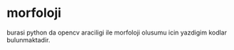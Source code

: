 # morfoloji

burasi python da opencv araciligi ile morfoloji olusumu icin yazdigim kodlar bulunmaktadir.

